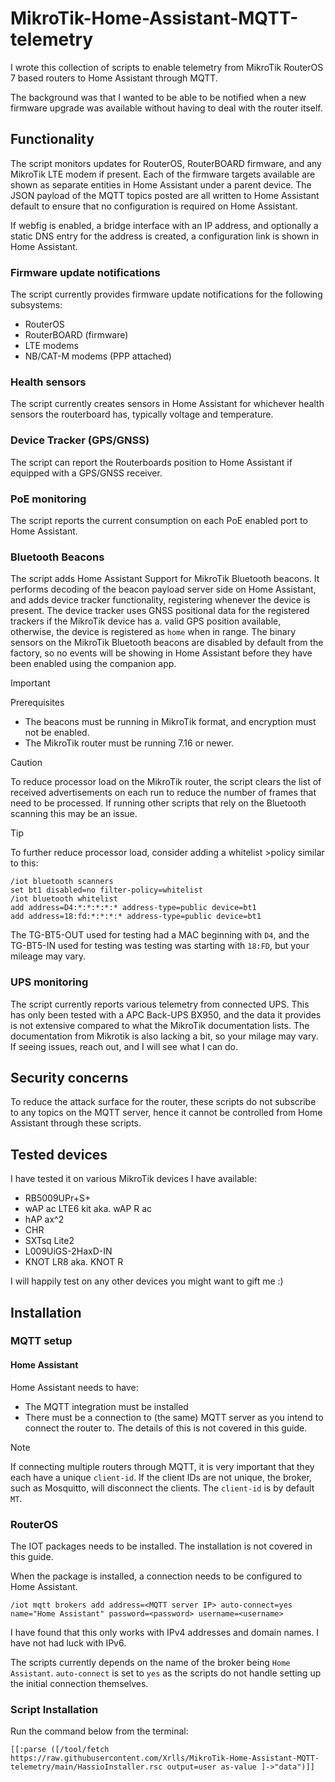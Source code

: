 # MikroTik-Home-Assistant-MQTT-telemetry

I wrote this collection of scripts to enable telemetry from MikroTik RouterOS 7 based routers to Home Assistant through MQTT.

The background was that I wanted to be able to be notified when a new firmware upgrade was available without having to deal with the router itself.
## Functionality
The script monitors updates for RouterOS, RouterBOARD firmware, and any MikroTik LTE modem if present. Each of the firmware targets available are shown as separate entities in Home Assistant under a parent device. The JSON payload of the MQTT topics posted are all written to Home Assistant default to ensure that no configuration is required on Home Assistant.

If webfig is enabled, a bridge interface with an IP address, and optionally a static DNS entry for the address is created, a configuration link is shown in Home Assistant.

### Firmware update notifications
The script currently provides firmware update notifications for the following subsystems:
- RouterOS
- RouterBOARD (firmware)
- LTE modems
- NB/CAT-M modems (PPP attached)

### Health sensors
The script currently creates sensors in Home Assistant for whichever health sensors the routerboard has, typically voltage and temperature.

### Device Tracker (GPS/GNSS)
The script can report the Routerboards position to Home Assistant if equipped with a GPS/GNSS receiver.

### PoE monitoring
The script reports the current consumption on each PoE enabled port to Home Assistant.

### Bluetooth Beacons
The script adds Home Assistant Support for MikroTik Bluetooth beacons. It performs decoding of the beacon payload server side on Home Assistant, and adds device tracker functionality, registering whenever the device is present.
The device tracker uses GNSS positional data for the registered trackers if the MikroTik device has a. valid GPS position available, otherwise, the device is registered as `home` when in range.
The binary sensors on the MikroTik Bluetooth beacons are disabled by default from the factory, so no events will be showing in Home Assistant before they have been enabled using the companion app.

>[!IMPORTANT]
>Prerequisites
>- The beacons must be running in MikroTik format, and encryption must not be enabled.
>- The MikroTik router must be running 7.16 or newer.

>[!CAUTION]
>To reduce processor load on the MikroTik router, the script clears the list of received advertisements on each run to reduce the number of frames that need to be processed. If running other scripts that rely on the Bluetooth scanning this may be an issue.

>[!TIP]
>To further reduce processor load, consider adding a whitelist >policy similar to this:
>```
>/iot bluetooth scanners
>set bt1 disabled=no filter-policy=whitelist
>/iot bluetooth whitelist
>add address=D4:*:*:*:*:* address-type=public device=bt1
>add address=18:fd:*:*:*:* address-type=public device=bt1
>```
>The TG-BT5-OUT used for testing had a MAC beginning with `D4`, and the TG-BT5-IN used for testing was testing was starting with `18:FD`, but your mileage may vary.

### UPS monitoring
The script currently reports various telemetry from connected UPS.
This has only been tested with a APC Back-UPS BX950, and the data it provides is not extensive compared to what the MikroTik documentation lists.
The documentation from Mikrotik is also lacking a bit, so your milage may vary. If seeing issues, reach out, and I will see what I can do.

## Security concerns

To reduce the attack surface for the router, these scripts do not subscribe to any topics on the MQTT server, hence it cannot be controlled from Home Assistant through these scripts.

## Tested devices
I have tested it on various MikroTik devices I have available:
- RB5009UPr+S+
- wAP ac LTE6 kit aka. wAP R ac
- hAP ax^2
- CHR
- SXTsq Lite2
- L009UiGS-2HaxD-IN
- KNOT LR8 aka. KNOT R

I will happily test on any other devices you might want to gift me :)

## Installation

### MQTT setup
#### Home Assistant
Home Assistant needs to have:
- The MQTT integration must be installed
- There must be a connection to (the same) MQTT server as you intend to connect the router to.
The details of this is not covered in this guide.
>[!NOTE]
>If connecting multiple routers through MQTT, it is very important that they each have a unique `client-id`. If the client IDs are not unique, the broker, such as Mosquitto, will disconnect the clients. The `client-id` is by default `MT`.
### RouterOS
The IOT packages needs to be installed. The installation is not covered in this guide.

When the package is installed, a connection needs to be configured to Home Assistant.
```
/iot mqtt brokers add address=<MQTT server IP> auto-connect=yes name="Home Assistant" password=<password> username=<username>
```
I have found that this only works with IPv4 addresses and domain names. I have not had luck with IPv6.

The scripts currently depends on the name of the broker being `Home Assistant`. `auto-connect` is set to `yes` as the scripts do not handle setting up the initial connection themselves.


### Script Installation
Run the command below from the terminal:
```
[[:parse ([/tool/fetch https://raw.githubusercontent.com/Xrlls/MikroTik-Home-Assistant-MQTT-telemetry/main/HassioInstaller.rsc output=user as-value ]->"data")]]
```
